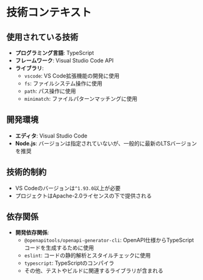 # 技術コンテキスト

## 使用されている技術
- **プログラミング言語**: TypeScript
- **フレームワーク**: Visual Studio Code API
- **ライブラリ**:
  - `vscode`: VS Code拡張機能の開発に使用
  - `fs`: ファイルシステム操作に使用
  - `path`: パス操作に使用
  - `minimatch`: ファイルパターンマッチングに使用

## 開発環境
- **エディタ**: Visual Studio Code
- **Node.js**: バージョンは指定されていないが、一般的に最新のLTSバージョンを推奨

## 技術的制約
- VS Codeのバージョンは`^1.93.0`以上が必要
- プロジェクトはApache-2.0ライセンスの下で提供される

## 依存関係
- **開発依存関係**:
  - `@openapitools/openapi-generator-cli`: OpenAPI仕様からTypeScriptコードを生成するために使用
  - `eslint`: コードの静的解析とスタイルチェックに使用
  - `typescript`: TypeScriptのコンパイラ
  - その他、テストやビルドに関連するライブラリが含まれる
